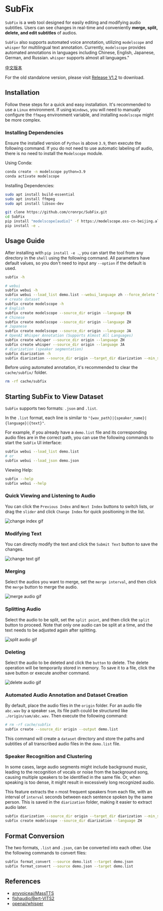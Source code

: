 # SubFix
`SubFix` is a web tool designed for easily editing and modifying audio subtitles. Users can see changes in real-time and conveniently **merge, split, delete, and edit subtitles** of audios.

`SubFix` also supports automated voice annotation, utilizing `modelscope` and `whisper` for multilingual text annotation. Currently, `modelscope` provides automated annotations in languages including Chinese, English, Japanese, German, and Russian. `whisper` supports almost all languages."

[中文版本](README_zh.md)

For the old standalone version, please visit [Release V1.2](https://github.com/cronrpc/SubFix/releases/tag/v1.2) to download.

## Installation

Follow these steps for a quick and easy installation. It's recommended to use a `Linux` environment. If using `Windows`, you will need to manually configure the `ffmpeg` environment variable, and installing `modelscope` might be more complex.

### Installing Dependencies

Ensure the installed version of `Python` is above `3.9`, then execute the following command. If you do not need to use automatic labeling of audio, there is no need to install the `Modelscope` module.

Using Conda:
```bash
conda create -n modelscope python=3.9
conda activate modelscope
```

Installing Dependencies:
```bash
sudo apt install build-essential
sudo apt install ffmpeg
sudo apt install libsox-dev

git clone https://github.com/cronrpc/SubFix.git
cd SubFix
pip install "modelscope[audio]" -f https://modelscope.oss-cn-beijing.aliyuncs.com/releases/repo.html
pip install -e .
```

## Usage Guide

After installing with `pip install -e .`, you can start the tool from any directory in the `shell` using the following command. All parameters have default values, so you don't need to input any `--option` if the default is used.
```bash
subfix -h

# webui
subfix webui -h
subfix webui --load_list demo.list --webui_language zh --force_delete True
# create dataset
subfix create modelscope -h
# English
subfix create modelscope --source_dir origin --language EN
# Chinese
subfix create modelscope --source_dir origin --language ZH
# Japanese
subfix create modelscope --source_dir origin --language JA
# OpenAI Whisper Annotation (Supports Almost All Languages)
subfix create whisper --source_dir origin --language ZH
subfix create whisper --source_dir origin --language JA
# diarization (speaker segmentation)
subfix diarization -h
subfix diarization --source_dir origin --target_dir diarization --min_seconds 3.0
```

Before using automated annotation, it's recommended to clear the `cache/subfix/` folder.
```bash
rm -rf cache/subfix
```

## Starting SubFix to View Dataset

`SubFix` supports two formats: `.json` and `.list`.

In the `.list` format, each line is similar to `"{wav_path}|{speaker_name}|{language}|{text}"`.

For example, if you already have a `demo.list` file and its corresponding audio files are in the correct path, you can use the following commands to start the `SubFix` UI interface:

```bash
subfix webui --load_list demo.list
# or
subfix webui --load_json demo.json
```

Viewing Help:
```bash
subfix --help
subfix webui --help
```

### Quick Viewing and Listening to Audio

You can click the `Previous Index` and `Next Index` buttons to switch lists, or drag the `slider` and click `Change Index` for quick positioning in the list.

![change index gif](images/index.gif)

### Modifying Text

You can directly modify the text and click the `Submit Text` button to save the changes.

![change text gif](images/text.gif)

### Merging

Select the audios you want to merge, set the `merge interval`, and then click the `merge` button to merge the audio.

![merge audio gif](images/merge.gif)

### Splitting Audio

Select the audio to be split, set the `split point`, and then click the `split` button to proceed. Note that only one audio can be split at a time, and the text needs to be adjusted again after splitting.

![split audio gif](images/split.gif)

### Deleting

Select the audio to be deleted and click the `button` to delete. The delete operation will be temporarily stored in memory. To save it to a file, click the save button or execute another command.

![delete audio gif](images/delete.gif)

### Automated Audio Annotation and Dataset Creation

By default, place the audio files in the `origin` folder. For an audio file `abc.wav` by a speaker `sam`, its file path could be structured like `./origin/sam/abc.wav`. Then execute the following command:

```bash
# rm -rf cache/subfix
subfix create --source_dir origin --output demo.list
```

This command will create a `dataset` directory and store the paths and subtitles of all transcribed audio files in the `demo.list` file.

### Speaker Recognition and Clustering

In some cases, large audio segments might include background music, leading to the recognition of vocals or noise from the background song, causing multiple speakers to be identified in the same file. Or, when speaking is too dense, it might result in excessively long recognized audio.

This feature extracts the `n` most frequent speakers from each file, with an interval of `interval` seconds between each sentence spoken by the same person. This is saved in the `diarization` folder, making it easier to extract audio later.

```bash
subfix diarization --source_dir origin --target_dir diarization --min_seconds 3.0 --interval 10 --top_of_number 1
subfix create modelscope --source_dir diarization --language ZH
```

## Format Conversion

The two formats, `.list` and `.json`, can be converted into each other. Use the following commands to convert files:

```bash
subfix format_convert --source demo.list --target demo.json
subfix format_convert --source demo.json --target demo.list
```

## References

- [anyvoiceai/MassTTS](https://github.com/anyvoiceai/MassTTS)
- [fishaudio/Bert-VITS2](https://github.com/fishaudio/Bert-VITS2)
- [openai/whisper](https://github.com/openai/whisper)